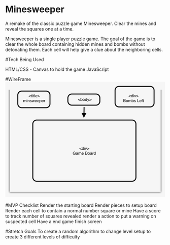 # Minesweeper
A remake of the classic puzzle game Minesweeper. Clear the mines and reveal the squares one at a time. 


Minesweeper is a single player puzzle game. The goal of the game is to clear the whole board containing hidden mines and bombs without detonating them. Each cell will help give a clue about the neighboring cells.



#Tech Being Used

HTML/CSS - Canvas to hold the game
JavaScript

#WireFrame
![Wireframe](./wireframe.jpeg)


#MVP Checklist
Render the starting board
Render pieces to setup board
Render each cell to contain a normal number square or mine
Have a score to track number of squares revealed
render a action to put a warning on suspected cell
Have a end game finish screen


#Stretch Goals
To create a random algorithm to change level setup 
to create 3 different levels of difficulty


